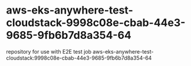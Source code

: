 # aws-eks-anywhere-test-cloudstack-9998c08e-cbab-44e3-9685-9fb6b7d8a354-64
repository for use with E2E test job aws-eks-anywhere-test-cloudstack:9998c08e-cbab-44e3-9685-9fb6b7d8a354-64
